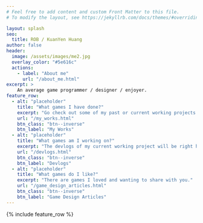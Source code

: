```yaml
---
# Feel free to add content and custom Front Matter to this file.
# To modify the layout, see https://jekyllrb.com/docs/themes/#overriding-theme-defaults

layout: splash
seo:
  title: ROB / KuanYen Huang
author: false
header:
  image: /assets/images/me2.jpg
  overlay_color: "#5e616c"
  actions:
    - label: "About me"
      url: "/about_me.html"
excerpt: >
    An average game programmer / designer / enjoyer.
feature_row:
  - alt: "placeholder"
    title: "What games I have done?"
    excerpt: "Go check out some of my past or current working projects."
    url: "/my_works.html"
    btn_class: "btn--inverse"
    btn_label: "My Works"
  - alt: "placeholder"
    title: "What games am I working on?"
    excerpt: "The devlogs of my current working project will be right here."
    url: "/devlogs.html"
    btn_class: "btn--inverse"
    btn_label: "Devlogs"
  - alt: "placeholder"
    title: "What games do I like?"
    excerpt: "There are games I loved and wanting to share with you."
    url: "/game_design_articles.html"
    btn_class: "btn--inverse"
    btn_label: "Game Design Articles"
---
```


{% include feature_row %}